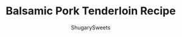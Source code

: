 ---
layout: ../../layouts/MarkdownPostLayout.astro
title: Balsamic Pork Tenderloin Recipe
author: ShugarySweets
pubDate: 2019-01-15
description: "Pork tenderloin cooked to perfection in the slow cooker is all you need for a dinner that&#x27;s as easy as it is delicious. "
image_url: https://www.shugarysweets.com/wp-content/uploads/2011/08/balsamic-glazed-pork-2.jpg
tags: ["Main Dish","American"]
calories: 90
protein: 6
carbohydrates: 14
fats: 1
fiber: 0
ingredients: ["2 pork tenderloins (about 3 pounds total)","1/2 cup water","2 teaspoon ground sage","1 teaspoon kosher salt","3 cloves garlic, pressed","1/2 teaspoon ground black pepper","1/2 cup water","1/2 cup light brown sugar, packed","1 Tablespoon cornstarch","1/4 cup balsamic vinegar","2 Tablespoons soy sauce"]
serves: 8
time: "8 hours 10 minutes"
prepTime: "10 minutes"
instructions: ["In a large crockpot, lay tenderloins on bottom. Rub sage, salt and pepper on top. Pour 1/2 cup water in bottom of pot and add the pressed garlic. Cover and cook on low for about 6 hours.","In small microwave safe bowl, mix 1/2 cup water with brown sugar, cornstarch, balsamic vinegar and soy sauce. Heat for 1 minute, whisk and heat an additional minute. Mixture should be thickened. Pour half of mixture over pork tenderloins and continue cooking an additional hour (or two).","With remaining glaze, you can keep it until ready to serve then pour warmed glaze over tenderloins, shred and enjoy."]
nutrition: ["90 calories","14 grams carbohydrates","16 milligrams cholesterol","1 grams fat","0 grams fiber","6 grams protein","0 grams saturated fat","529 grams sodium","12 grams sugar","0 grams trans fat","0 grams unsaturated fat"]
---